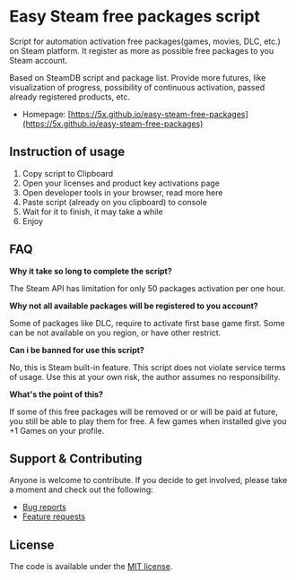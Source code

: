 # Easy Steam free packages script

Script for automation activation free packages(games, movies, DLC, etc.) on Steam platform. It register as more as possible free packages to you Steam account.

Based on SteamDB script and package list. Provide more futures, like visualization of progress, possibility of continuous activation, passed already registered products, etc.

* Homepage: [https://5x.github.io/easy-steam-free-packages](https://5x.github.io/easy-steam-free-packages)

## Instruction of usage

1. Copy script to Clipboard
1. Open your licenses and product key activations page
1. Open developer tools in your browser, read more here
1. Paste script (already on you clipboard) to console
1. Wait for it to finish, it may take a while
1. Enjoy

## FAQ
**Why it take so long to complete the script?**

The Steam API has limitation for only 50 packages activation per one hour.
 
**Why not all available packages will be registered to you account?**

Some of packages like DLC, require to activate first base game first. Some can be not available on you region, or have other restrict.

**Can i be banned for use this script?**

No, this is Steam built-in feature. This script does not violate service terms of usage. Use this at your own risk, the author assumes no responsibility.

**What's the point of this?**

If some of this free packages will be removed or or will be paid at future, you still be able to play them for free. A few games when installed give you +1 Games on your profile.


## Support & Contributing
Anyone is welcome to contribute. If you decide to get involved, please take a moment and check out the following:

* [Bug reports](.github/ISSUE_TEMPLATE/bug_report.md)
* [Feature requests](.github/ISSUE_TEMPLATE/feature_request.md)

## License

The code is available under the [MIT license](LICENSE).
